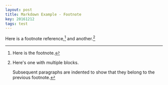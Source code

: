 ```yaml
---
layout: post
title: Markdown Example - Footnote
key: 20161212
tags: test
---
```


Here is a footnote reference,[^1] and another.[^2]

[^1]: Here is the footnote.

[^2]: Here's one with multiple blocks.

    Subsequent paragraphs are indented to show that they
belong to the previous footnote.